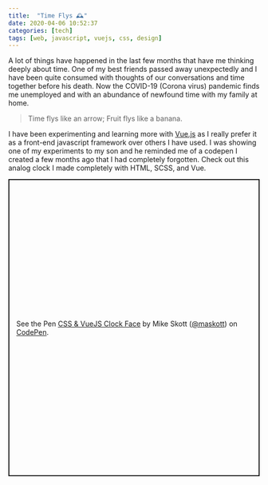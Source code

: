 ```yaml
---
title:  "Time Flys 🕰"
date: 2020-04-06 10:52:37
categories: [tech]
tags: [web, javascript, vuejs, css, design]
---
```


A lot of things have happened in the last few months that have me thinking deeply about time. One of my best friends passed away unexpectedly and I have been quite consumed with thoughts of our conversations and time together before his death. Now the COVID-19 (Corona virus) pandemic finds me unemployed and with an abundance of newfound time with my family at home.

> Time flys like an arrow; Fruit flys like a banana.

I have been experimenting and learning more with [Vue.js](https://vuejs.org/) as I really prefer it as a front-end javascript framework over others I have used. I was showing one of my experiments to my son and he reminded me of a codepen I created a few months ago that I had completely forgotten. Check out this analog clock I made completely with HTML, SCSS, and Vue.

<p class="codepen" data-height="595" data-theme-id="dark" data-default-tab="result" data-user="maskott" data-slug-hash="qBBrBoZ" style="height: 595px; box-sizing: border-box; display: flex; align-items: center; justify-content: center; border: 2px solid; margin: 1em 0; padding: 1em;" data-pen-title="CSS &amp;amp; VueJS Clock Face">
  <span>See the Pen <a href="https://codepen.io/maskott/pen/qBBrBoZ">
  CSS &amp; VueJS Clock Face</a> by Mike Skott (<a href="https://codepen.io/maskott">@maskott</a>)
  on <a href="https://codepen.io">CodePen</a>.</span>
</p>
<script async src="https://static.codepen.io/assets/embed/ei.js"></script>
